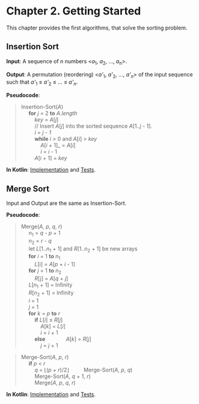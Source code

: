 Chapter 2. Getting Started
==========================

This chapter provides the first algorithms, that solve the sorting problem.

## Insertion Sort

**Input**: A sequence of _n_ numbers \<_a_<sub>1</sub>, _a_<sub>2</sub>, ..., _a_<sub>n</sub>\>.

**Output**: A permutation (reordering) \<_a'_<sub>1</sub>, _a'_<sub>2</sub>, ..., _a'_<sub>_n_</sub>\> of the input sequence such that _a'_<sub>1</sub> ≤ _a'_<sub>2</sub> ≤ ... ≤ _a'_<sub>_n_</sub>.

**Pseudocode**:
>Insertion-Sort(_A_)  
&nbsp;&nbsp;&nbsp;&nbsp;    **for** _j_ = 2 **to** _A_._length_  
&nbsp;&nbsp;&nbsp;&nbsp;&nbsp;&nbsp;&nbsp;&nbsp;        _key_ = _A_\[_j_]  
&nbsp;&nbsp;&nbsp;&nbsp;&nbsp;&nbsp;&nbsp;&nbsp;        // Insert _A_\[_j_] into the sorted sequence _A_\[1.._j_ - 1].  
&nbsp;&nbsp;&nbsp;&nbsp;&nbsp;&nbsp;&nbsp;&nbsp;        _i_ = _j - 1_  
&nbsp;&nbsp;&nbsp;&nbsp;&nbsp;&nbsp;&nbsp;&nbsp;        **while** _i_ > 0 and _A_\[_i_] > _key_  
&nbsp;&nbsp;&nbsp;&nbsp;&nbsp;&nbsp;&nbsp;&nbsp;&nbsp;&nbsp;&nbsp;&nbsp;            _A_\[_i_ + 1]_ = _A_\[_i_]  
&nbsp;&nbsp;&nbsp;&nbsp;&nbsp;&nbsp;&nbsp;&nbsp;&nbsp;&nbsp;&nbsp;&nbsp;            _i_ = _i_ - 1  
&nbsp;&nbsp;&nbsp;&nbsp;&nbsp;&nbsp;&nbsp;&nbsp;        _A_\[_i_ + 1] = _key_  

**In Kotlin**: [Implementation](../src/main/kotlin/chapter02/InsertionSort.kt) and [Tests](../src/test/kotlin/chapter02/InsertionSortTest.kt).

## Merge Sort

Input and Output are the same as Insertion-Sort.

**Pseudocode**:

>Merge(_A_, _p_, _q_, _r_)  
&nbsp;&nbsp;&nbsp;&nbsp;    _n_<sub>1</sub> = _q_ - _p_ + 1  
&nbsp;&nbsp;&nbsp;&nbsp;    _n_<sub>2</sub> = _r_ - _q_  
&nbsp;&nbsp;&nbsp;&nbsp;    let _L_\[1.._n_<sub>1</sub> + 1] and _R_\[1.._n_<sub>2</sub> + 1] be new arrays  
&nbsp;&nbsp;&nbsp;&nbsp;    **for** _i_ = 1 **to** _n_<sub>1</sub>  
&nbsp;&nbsp;&nbsp;&nbsp;&nbsp;&nbsp;&nbsp;&nbsp;        _L_\[i] = _A_\[_p_ + _i_ - 1]  
&nbsp;&nbsp;&nbsp;&nbsp;    **for** _j_ = 1 **to** _n_<sub>2</sub>  
&nbsp;&nbsp;&nbsp;&nbsp;&nbsp;&nbsp;&nbsp;&nbsp;        _R_\[j] = _A_\[_q_ + _j_]  
&nbsp;&nbsp;&nbsp;&nbsp;    _L_\[_n_<sub>1</sub> + 1] = Infinity  
&nbsp;&nbsp;&nbsp;&nbsp;    _R_\[_n_<sub>2</sub> + 1] = Infinity  
&nbsp;&nbsp;&nbsp;&nbsp;    _i_ = 1  
&nbsp;&nbsp;&nbsp;&nbsp;    _j_ = 1  
&nbsp;&nbsp;&nbsp;&nbsp;    **for** _k_ = _p_ **to** _r_  
&nbsp;&nbsp;&nbsp;&nbsp;&nbsp;&nbsp;&nbsp;&nbsp;        **if** _L_\[_i_] ≤ _R_\[_j_]  
&nbsp;&nbsp;&nbsp;&nbsp;&nbsp;&nbsp;&nbsp;&nbsp;&nbsp;&nbsp;&nbsp;&nbsp;            _A_\[_k_] = _L_\[_i_]  
&nbsp;&nbsp;&nbsp;&nbsp;&nbsp;&nbsp;&nbsp;&nbsp;&nbsp;&nbsp;&nbsp;&nbsp;            _i_ = _i_ + 1  
&nbsp;&nbsp;&nbsp;&nbsp;&nbsp;&nbsp;&nbsp;&nbsp;        **else**
&nbsp;&nbsp;&nbsp;&nbsp;&nbsp;&nbsp;&nbsp;&nbsp;&nbsp;&nbsp;&nbsp;&nbsp;            _A_\[_k_] = _R_\[_j_]  
&nbsp;&nbsp;&nbsp;&nbsp;&nbsp;&nbsp;&nbsp;&nbsp;&nbsp;&nbsp;&nbsp;&nbsp;            _j_ = _j_ + 1  

>Merge-Sort(_A_, _p_, _r_)  
&nbsp;&nbsp;&nbsp;&nbsp;    **if** _p_ < _r_  
&nbsp;&nbsp;&nbsp;&nbsp;&nbsp;&nbsp;&nbsp;&nbsp;        _q_ = ⌊(_p_ + _r_)/2⌋ 
&nbsp;&nbsp;&nbsp;&nbsp;&nbsp;&nbsp;&nbsp;&nbsp;        Merge-Sort(_A_, _p_, _q_)  
&nbsp;&nbsp;&nbsp;&nbsp;&nbsp;&nbsp;&nbsp;&nbsp;        Merge-Sort(_A_, _q_ + 1, _r_)  
&nbsp;&nbsp;&nbsp;&nbsp;&nbsp;&nbsp;&nbsp;&nbsp;        Merge(_A_, _p_, _q_, _r_)  

**In Kotlin**: [Implementation](../src/main/kotlin/chapter02/MergeSort.kt) and [Tests](../src/test/kotlin/chapter02/MergeSortTest.kt).


